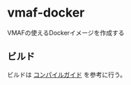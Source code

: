# vmaf-docker

VMAFの使えるDockerイメージを作成する

## ビルド

ビルドは [コンパイルガイド](https://trac.ffmpeg.org/wiki/CompilationGuide/Centos) を参考に行う。
